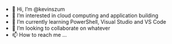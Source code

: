 - 👋 Hi, I’m @kevinszum
- 👀 I’m interested in cloud computing and application building
- 🌱 I’m currently learning PowerShell, Visual Studio and VS Code
- 💞️ I’m looking to collaborate on whatever
- 📫 How to reach me ...

<!---
kevinszum/kevinszum is a ✨ special ✨ repository because its `README.md` (this file) appears on your GitHub profile.
You can click the Preview link to take a look at your changes.
--->

